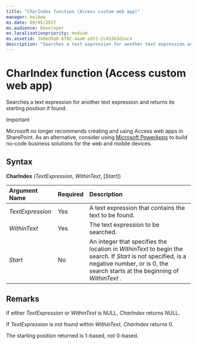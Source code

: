 ```yaml
---
title: "CharIndex function (Access custom web app)" 
manager: kelbow
ms.date: 09/05/2017
ms.audience: Developer 
ms.localizationpriority: medium
ms.assetid: 340ed9a8-6f82-4aa8-a951-2c453b3d1ac4
description: "Searches a text expression for another text expression and returns its starting position if found."
---
```


# CharIndex function (Access custom web app)

Searches a text expression for another text expression and returns its starting position if found.
  
> [!IMPORTANT]
> Microsoft no longer recommends creating and using Access web apps in SharePoint. As an alternative, consider using [Microsoft PowerApps](https://powerapps.microsoft.com/en-us/) to build no-code business solutions for the web and mobile devices. 
  
## Syntax

**CharIndex** (*TextExpression*, *WithinText*, [*Start*]) 
  
|**Argument Name**|**Required**|**Description**|
|:-----|:-----|:-----|
| *TextExpression*  <br/> |Yes  <br/> |A text expression that contains the text to be found.  <br/> |
| *WithinText*  <br/> |Yes  <br/> |The text expression to be searched.  <br/> |
| *Start*  <br/> |No  <br/> |An integer that specifies the location in  *WithinText*  to begin the search. If  *Start*  is not specified, is a negative number, or is 0, the search starts at the beginning of  *WithinText*  .  <br/> |
   
## Remarks

If either  *TextExpression*  or  *WithinText*  is NULL,  *CharIndex*  returns NULL. 
  
If  *TextExpression*  is not found within  *WithinText*,  *CharIndex*  returns 0. 
  
The starting position returned is 1-based, not 0-based.
  

